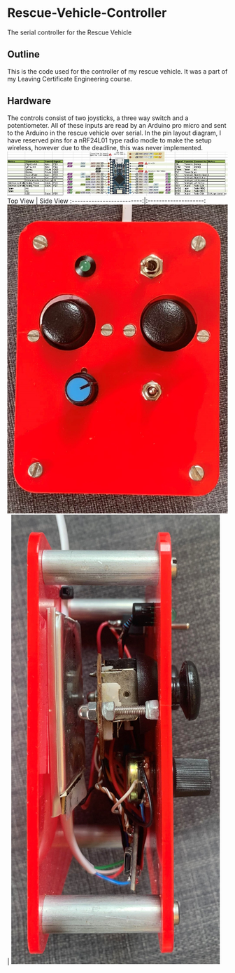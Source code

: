 # Rescue-Vehicle-Controller
The serial controller for the Rescue Vehicle
## Outline
This is the code used for the controller of my rescue vehicle. It was a part of my Leaving Certificate Engineering course. 
## Hardware 
The controls consist of two joysticks, a three way switch and a potentiometer. All of these inputs are read by an Arduino pro micro and sent to the Arduino in the rescue vehicle over serial. In the pin layout diagram, I have reserved pins for a nRF24L01 type radio modle to make the setup wireless, however due to the deadline, this was never implemented. 
![](images/PinLayout.JPG)
Top View                   |  Side View
:-------------------------:|:--------------------:
![](images/ControllerTop.jpg) | ![](images/ControllerSide.jpg)


